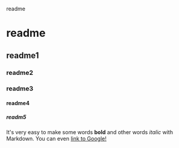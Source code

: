 readme
# readme
## readme1
### readme2
### readme3
#### readme4
##### readm5

It's very easy to make some words **bold** and other words *italic* with Markdown. You can even [link to Google!](http://google.com)